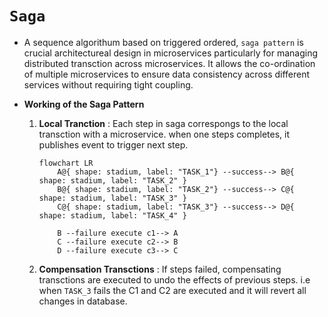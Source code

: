 # `Saga`
  * A sequence algorithum based on triggered ordered, `saga pattern` is crucial architectureal design in
    microservices particularly for managing distributed transction across microservices. It allows the
    co-ordination of multiple microservices to ensure data consistency across different services without
    requiring tight coupling.

  * **Working of the Saga Pattern**

    1. **Local Tranction** : Each step in saga correspongs to the local transction with a microservice.
       when one steps completes, it publishes event to trigger next step.

       ```mermaid
       flowchart LR
           A@{ shape: stadium, label: "TASK_1"} --success--> B@{ shape: stadium, label: "TASK_2" }
           B@{ shape: stadium, label: "TASK_2"} --success--> C@{ shape: stadium, label: "TASK_3" }
           C@{ shape: stadium, label: "TASK_3"} --success--> D@{ shape: stadium, label: "TASK_4" }
          
           B --failure execute c1--> A
           C --failure execute c2--> B
           D --failure execute c3--> C
       ```

    2. **Compensation Transctions** : If steps failed, compensating transctions are executed to undo
       the effects of previous steps. i.e when `TASK_3` fails the C1 and C2 are executed and it will
       revert all changes in database. 
